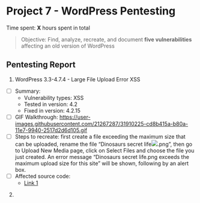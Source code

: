 # Project 7 - WordPress Pentesting

Time spent: **X** hours spent in total

> Objective: Find, analyze, recreate, and document **five vulnerabilities** affecting an old version of WordPress

## Pentesting Report

1. WordPress 3.3-4.7.4 - Large File Upload Error XSS
  - [ ] Summary: 
    - Vulnerability types: XSS
    - Tested in version: 4.2
    - Fixed in version: 4.2.15
  - [ ] GIF Walkthrough: 
  https://user-images.githubusercontent.com/21267287/31910225-cd8b415a-b80a-11e7-9940-2517d2d6d105.gif
  - [ ] Steps to recreate: 
  first create a file exceeding the maximum size that can be uploaded, rename the file “Dinosaurs secret life<img src=x onerror=alert(1)>.png”, then go to Upload New Media page, click on Select Files and choose the file you just created. An error message “Dinosaurs secret life.png exceeds the maximum upload size for this site” will be shown, following by an alert box.
  - [ ] Affected source code:
    - [Link 1](https://github.com/WordPress/WordPress/commit/8c7ea71edbbffca5d9766b7bea7c7f3722ffafa6)

2. 
